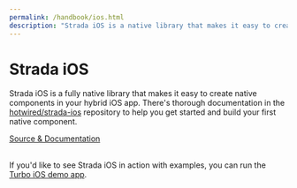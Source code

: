 ```yaml
---
permalink: /handbook/ios.html
description: "Strada iOS is a native library that makes it easy to create native components in your hybrid app."
---
```


# Strada iOS

Strada iOS is a fully native library that makes it easy to create native components in your hybrid iOS app. There's thorough documentation in the [hotwired/strada-ios](https://github.com/hotwired/strada-ios) repository to help you get started and build your first native component.

<div class="landing-actions">
  <a class="landing-actions__item" href="https://github.com/hotwired/strada-ios">
    <div class="landing-actions__icon landing-actions__icon--github" aria-hidden="true"></div>
    Source & Documentation
  </a>
</div>

<br/>

If you'd like to see Strada iOS in action with examples, you can run the [Turbo iOS demo app](https://github.com/hotwired/turbo-ios/tree/main/Demo).

